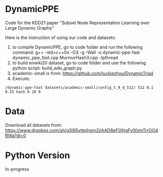 # DynamicPPE
Code for the KDD21 paper "Subset Node Representation Learning over Large Dynamic Graphs"

Here is the instruction of using our code and datasets:
1. to compile DynamicPPE, go to code folder and run the following command:
g++ -std=c++0x -O3 -g -Wall -o dynamic-ppe-fast dynamic_ppe_fast.cpp MurmurHash3.cpp -lpthread
2. to build enwiki20 dataset, go to code folder and use the following python script:
build_wiki_graph.py
3. academic-small is from: https://github.com/luckiezhou/DynamicTriad
4. Execute:

```
/dynamic-ppe-fast datasets/academic-small/config_t_9_d_512/ 512 0.1 0.15 hash 0 20 0
```

# Data 
Download all datasets from: https://www.dropbox.com/sh/g3i95yttpjhgm2l/AAD8pF0XtgFv0fzmTrrOO4BWa?dl=0

# Python Version 
In-progress 
